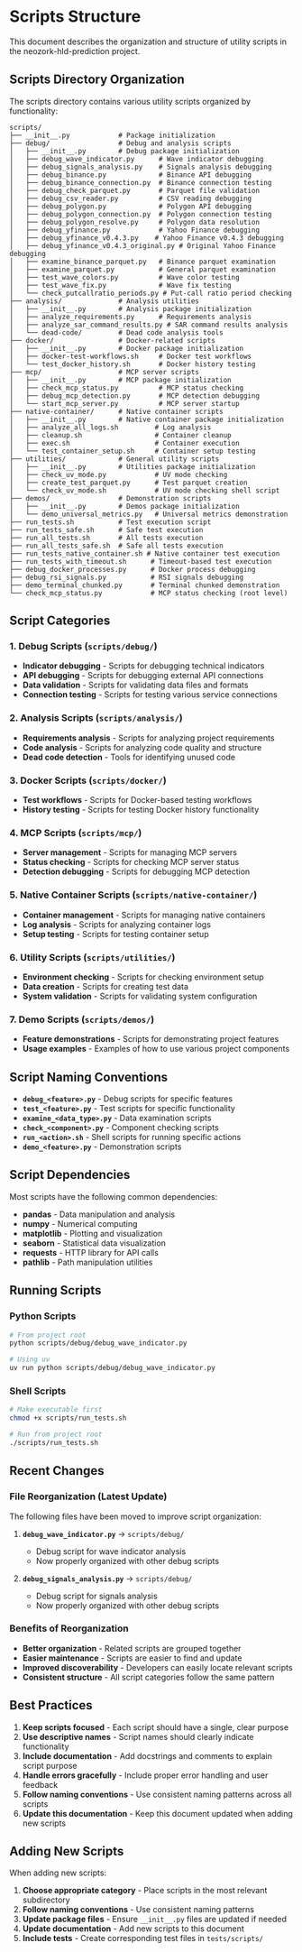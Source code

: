 # Scripts Structure

This document describes the organization and structure of utility scripts in the neozork-hld-prediction project.

## Scripts Directory Organization

The scripts directory contains various utility scripts organized by functionality:

```
scripts/
├── __init__.py            # Package initialization
├── debug/                 # Debug and analysis scripts
│   ├── __init__.py        # Debug package initialization
│   ├── debug_wave_indicator.py      # Wave indicator debugging
│   ├── debug_signals_analysis.py    # Signals analysis debugging
│   ├── debug_binance.py             # Binance API debugging
│   ├── debug_binance_connection.py  # Binance connection testing
│   ├── debug_check_parquet.py       # Parquet file validation
│   ├── debug_csv_reader.py          # CSV reading debugging
│   ├── debug_polygon.py             # Polygon API debugging
│   ├── debug_polygon_connection.py  # Polygon connection testing
│   ├── debug_polygon_resolve.py     # Polygon data resolution
│   ├── debug_yfinance.py            # Yahoo Finance debugging
│   ├── debug_yfinance_v0.4.3.py    # Yahoo Finance v0.4.3 debugging
│   ├── debug_yfinance_v0.4.3_original.py # Original Yahoo Finance debugging
│   ├── examine_binance_parquet.py   # Binance parquet examination
│   ├── examine_parquet.py           # General parquet examination
│   ├── test_wave_colors.py          # Wave color testing
│   ├── test_wave_fix.py             # Wave fix testing
│   └── check_putcallratio_periods.py # Put-call ratio period checking
├── analysis/              # Analysis utilities
│   ├── __init__.py        # Analysis package initialization
│   ├── analyze_requirements.py      # Requirements analysis
│   ├── analyze_sar_command_results.py # SAR command results analysis
│   └── dead-code/         # Dead code analysis tools
├── docker/                # Docker-related scripts
│   ├── __init__.py        # Docker package initialization
│   ├── docker-test-workflows.sh     # Docker test workflows
│   └── test_docker_history.sh       # Docker history testing
├── mcp/                   # MCP server scripts
│   ├── __init__.py        # MCP package initialization
│   ├── check_mcp_status.py          # MCP status checking
│   ├── debug_mcp_detection.py       # MCP detection debugging
│   └── start_mcp_server.py          # MCP server startup
├── native-container/      # Native container scripts
│   ├── __init__.py        # Native container package initialization
│   ├── analyze_all_logs.sh         # Log analysis
│   ├── cleanup.sh                  # Container cleanup
│   ├── exec.sh                     # Container execution
│   └── test_container_setup.sh     # Container setup testing
├── utilities/             # General utility scripts
│   ├── __init__.py        # Utilities package initialization
│   ├── check_uv_mode.py            # UV mode checking
│   ├── create_test_parquet.py      # Test parquet creation
│   └── check_uv_mode.sh            # UV mode checking shell script
├── demos/                 # Demonstration scripts
│   ├── __init__.py        # Demos package initialization
│   └── demo_universal_metrics.py   # Universal metrics demonstration
├── run_tests.sh           # Test execution script
├── run_tests_safe.sh      # Safe test execution
├── run_all_tests.sh       # All tests execution
├── run_all_tests_safe.sh  # Safe all tests execution
├── run_tests_native_container.sh # Native container test execution
├── run_tests_with_timeout.sh      # Timeout-based test execution
├── debug_docker_processes.py      # Docker process debugging
├── debug_rsi_signals.py           # RSI signals debugging
├── demo_terminal_chunked.py       # Terminal chunked demonstration
└── check_mcp_status.py            # MCP status checking (root level)
```

## Script Categories

### 1. Debug Scripts (`scripts/debug/`)
- **Indicator debugging** - Scripts for debugging technical indicators
- **API debugging** - Scripts for debugging external API connections
- **Data validation** - Scripts for validating data files and formats
- **Connection testing** - Scripts for testing various service connections

### 2. Analysis Scripts (`scripts/analysis/`)
- **Requirements analysis** - Scripts for analyzing project requirements
- **Code analysis** - Scripts for analyzing code quality and structure
- **Dead code detection** - Tools for identifying unused code

### 3. Docker Scripts (`scripts/docker/`)
- **Test workflows** - Scripts for Docker-based testing workflows
- **History testing** - Scripts for testing Docker history functionality

### 4. MCP Scripts (`scripts/mcp/`)
- **Server management** - Scripts for managing MCP servers
- **Status checking** - Scripts for checking MCP server status
- **Detection debugging** - Scripts for debugging MCP detection

### 5. Native Container Scripts (`scripts/native-container/`)
- **Container management** - Scripts for managing native containers
- **Log analysis** - Scripts for analyzing container logs
- **Setup testing** - Scripts for testing container setup

### 6. Utility Scripts (`scripts/utilities/`)
- **Environment checking** - Scripts for checking environment setup
- **Data creation** - Scripts for creating test data
- **System validation** - Scripts for validating system configuration

### 7. Demo Scripts (`scripts/demos/`)
- **Feature demonstrations** - Scripts for demonstrating project features
- **Usage examples** - Examples of how to use various project components

## Script Naming Conventions

- **`debug_<feature>.py`** - Debug scripts for specific features
- **`test_<feature>.py`** - Test scripts for specific functionality
- **`examine_<data_type>.py`** - Data examination scripts
- **`check_<component>.py`** - Component checking scripts
- **`run_<action>.sh`** - Shell scripts for running specific actions
- **`demo_<feature>.py`** - Demonstration scripts

## Script Dependencies

Most scripts have the following common dependencies:
- **pandas** - Data manipulation and analysis
- **numpy** - Numerical computing
- **matplotlib** - Plotting and visualization
- **seaborn** - Statistical data visualization
- **requests** - HTTP library for API calls
- **pathlib** - Path manipulation utilities

## Running Scripts

### Python Scripts
```bash
# From project root
python scripts/debug/debug_wave_indicator.py

# Using uv
uv run python scripts/debug/debug_wave_indicator.py
```

### Shell Scripts
```bash
# Make executable first
chmod +x scripts/run_tests.sh

# Run from project root
./scripts/run_tests.sh
```

## Recent Changes

### File Reorganization (Latest Update)

The following files have been moved to improve script organization:

1. **`debug_wave_indicator.py`** → `scripts/debug/`
   - Debug script for wave indicator analysis
   - Now properly organized with other debug scripts

2. **`debug_signals_analysis.py`** → `scripts/debug/`
   - Debug script for signals analysis
   - Now properly organized with other debug scripts

### Benefits of Reorganization

- **Better organization** - Related scripts are grouped together
- **Easier maintenance** - Scripts are easier to find and update
- **Improved discoverability** - Developers can easily locate relevant scripts
- **Consistent structure** - All script categories follow the same pattern

## Best Practices

1. **Keep scripts focused** - Each script should have a single, clear purpose
2. **Use descriptive names** - Script names should clearly indicate functionality
3. **Include documentation** - Add docstrings and comments to explain script purpose
4. **Handle errors gracefully** - Include proper error handling and user feedback
5. **Follow naming conventions** - Use consistent naming patterns across all scripts
6. **Update this documentation** - Keep this document updated when adding new scripts

## Adding New Scripts

When adding new scripts:

1. **Choose appropriate category** - Place scripts in the most relevant subdirectory
2. **Follow naming conventions** - Use consistent naming patterns
3. **Update package files** - Ensure `__init__.py` files are updated if needed
4. **Update documentation** - Add new scripts to this document
5. **Include tests** - Create corresponding test files in `tests/scripts/`
